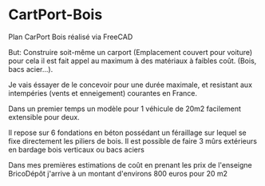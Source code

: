 # CartPort-Bois
Plan CarPort Bois réalisé via FreeCAD

But: Construire soit-même un carport (Emplacement couvert pour voiture) pour cela il est fait appel au maximum à des matériaux à faibles coût. (Bois, bacs acier...). 

Je vais éssayer de le concevoir pour une durée maximale, et resistant aux intempéries (vents et enneigement) courantes en France.  

Dans un premier temps un modèle pour 1 véhicule de 20m2 facilement extensible pour deux.

Il repose sur 6 fondations en béton possédant un féraillage sur lequel se fixe directement les piliers de bois. 
Il est possible de faire 3 mûrs extérieurs en bardage bois verticaux ou bacs aciers

Dans mes premières estimations de coût en prenant les prix de l'enseigne BricoDépôt j'arrive à un montant d'environs 800 euros pour 20 m2
